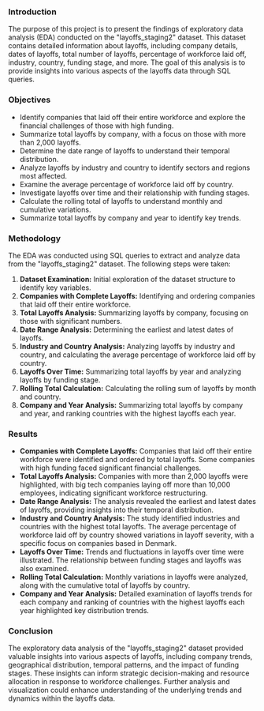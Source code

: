 ### Introduction
The purpose of this project is to present the findings of exploratory data analysis (EDA) conducted on the "layoffs_staging2" dataset. This dataset contains detailed information about layoffs, including company details, dates of layoffs, total number of layoffs, percentage of workforce laid off, industry, country, funding stage, and more. The goal of this analysis is to provide insights into various aspects of the layoffs data through SQL queries.

### Objectives
- Identify companies that laid off their entire workforce and explore the financial challenges of those with high funding.
- Summarize total layoffs by company, with a focus on those with more than 2,000 layoffs.
- Determine the date range of layoffs to understand their temporal distribution.
- Analyze layoffs by industry and country to identify sectors and regions most affected.
- Examine the average percentage of workforce laid off by country.
- Investigate layoffs over time and their relationship with funding stages.
- Calculate the rolling total of layoffs to understand monthly and cumulative variations.
- Summarize total layoffs by company and year to identify key trends.

### Methodology
The EDA was conducted using SQL queries to extract and analyze data from the "layoffs_staging2" dataset. The following steps were taken:
1. **Dataset Examination:** Initial exploration of the dataset structure to identify key variables.
2. **Companies with Complete Layoffs:** Identifying and ordering companies that laid off their entire workforce.
3. **Total Layoffs Analysis:** Summarizing layoffs by company, focusing on those with significant numbers.
4. **Date Range Analysis:** Determining the earliest and latest dates of layoffs.
5. **Industry and Country Analysis:** Analyzing layoffs by industry and country, and calculating the average percentage of workforce laid off by country.
6. **Layoffs Over Time:** Summarizing total layoffs by year and analyzing layoffs by funding stage.
7. **Rolling Total Calculation:** Calculating the rolling sum of layoffs by month and country.
8. **Company and Year Analysis:** Summarizing total layoffs by company and year, and ranking countries with the highest layoffs each year.

### Results
- **Companies with Complete Layoffs:** Companies that laid off their entire workforce were identified and ordered by total layoffs. Some companies with high funding faced significant financial challenges.
- **Total Layoffs Analysis:** Companies with more than 2,000 layoffs were highlighted, with big tech companies laying off more than 10,000 employees, indicating significant workforce restructuring.
- **Date Range Analysis:** The analysis revealed the earliest and latest dates of layoffs, providing insights into their temporal distribution.
- **Industry and Country Analysis:** The study identified industries and countries with the highest total layoffs. The average percentage of workforce laid off by country showed variations in layoff severity, with a specific focus on companies based in Denmark.
- **Layoffs Over Time:** Trends and fluctuations in layoffs over time were illustrated. The relationship between funding stages and layoffs was also examined.
- **Rolling Total Calculation:** Monthly variations in layoffs were analyzed, along with the cumulative total of layoffs by country.
- **Company and Year Analysis:** Detailed examination of layoffs trends for each company and ranking of countries with the highest layoffs each year highlighted key distribution trends.

### Conclusion
The exploratory data analysis of the "layoffs_staging2" dataset provided valuable insights into various aspects of layoffs, including company trends, geographical distribution, temporal patterns, and the impact of funding stages. These insights can inform strategic decision-making and resource allocation in response to workforce challenges. Further analysis and visualization could enhance understanding of the underlying trends and dynamics within the layoffs data.
